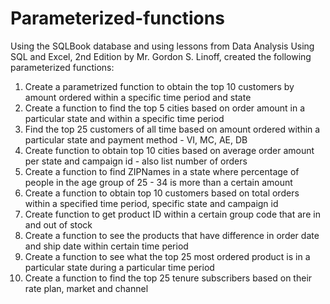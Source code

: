 # Parameterized-functions
Using the SQLBook database and using lessons from Data Analysis Using SQL and Excel, 2nd Edition by Mr. Gordon S. Linoff, created the following parameterized functions:

1. Create a parametrized function to obtain the top 10 customers by amount ordered within a specific time period and state
2. Create a function to find the top 5 cities based on order amount in a particular state and within a specific time period
3. Find the top 25 customers of all time based on amount ordered within a particular state and payment method - VI, MC, AE, DB
4. Create function to obtain top 10 cities based on average order amount per state and campaign id - also list number of orders
5. Create a function to find ZIPNames in a state where percentage of people in the age group of 25 - 34 is more than a certain amount
6. Create a function to obtain top 10 customers based on total orders within a specified time period, specific state and campaign id
7. Create function to get product ID within a certain group code that are in and out of stock
8. Create a function to see the products that have difference in order date and ship date within certain time period
9. Create a function to see what the top 25 most ordered product is in a particular state during a particular time period
10. Create a function to find the top 25 tenure subscribers based on their rate plan, market and channel
